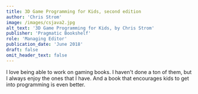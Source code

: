 ```yaml
---
title: 3D Game Programming for Kids, second edition
author: 'Chris Strom'
image: /images/csjava2.jpg
alt_text: '3D Game Programming for Kids, by Chris Strom'
publisher: 'Pragmatic Bookshelf'
role: 'Managing Editor'
publication_date: 'June 2018'
draft: false
omit_header_text: false
---
```

I love being able to work on gaming books. I haven't done a ton of them, but I always enjoy the ones that I have. And a book that encourages kids to get into programming is even better.